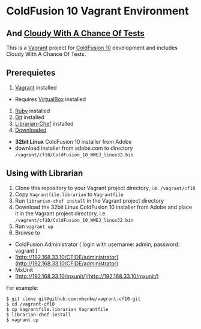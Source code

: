# ColdFusion 10 Vagrant Environment
## And [Cloudy With A Chance Of Tests](https://github.com/mhenke/Cloudy-With-A-Chance-Of-Tests)

This is a [Vagrant](http://vagrantup.com) project for [ColdFusion 10](http://www.adobe.com/products/coldfusion-family.html) development and includes Cloudy With A Chance Of Tests.

## Prerequietes
1. [Vagrant](http://downloads.vagrantup.com) installed
 - Requires [VirtualBox](https://www.virtualbox.org/wiki/Downloads) installed
1. [Ruby](http://www.ruby-lang.org/en/downloads) installed 
1. [Git](http://git-scm.com/downloads) installed  
1. [Librarian-Chef](https://github.com/applicationsonline/librarian-chef) installed
1. [Downloaded](https://www.adobe.com/cfusion/tdrc/index.cfm?product=coldfusion) 
 - **32bit Linux** ColdFusion 10 installer from Adobe 
 - download installer from adobe.com to directory `/vagrant/cf10/ColdFusion_10_WWEJ_linux32.bin`

## Using with Librarian
1. Clone this repository to your Vagrant project directory, i.e. `/vagrant/cf10`
2. Copy `Vagrantfile.librarian` to `Vagrantfile`
3. Run `librarian-chef install` in the Vagrant project directory
4. Download the 32bit Linux ColdFusion 10 installer from Adobe and place it in the Vagrant project directory, i.e. `/vagrant/cf10/ColdFusion_10_WWEJ_linux32.bin`
5. Run `vagrant up`
6. Browse to 
 - ColdFusion Administrator ( login with username: admin, password: vagrant )
  - [http://192.168.33.10/CFIDE/administrator](http://192.168.33.10/CFIDE/administrator) 
 - MxUnit
  - [http://192.168.33.10/mxunit/](http://192.168.33.10/mxunit/)

For example:

    $ git clone git@github.com:mhenke/vagrant-cf10.git
    $ cd /vagrant-cf10
    $ cp Vagrantfile.librarian Vagrantfile
    $ librarian-chef install
    $ vagrant up